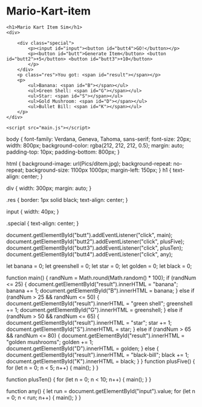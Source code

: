 # Mario-Kart-item
<!DOCTYPE html>
<html>

<head>
    <title>Mario Kart Item Box</title>
    <link rel="stylesheet" type="text/css" href="style.css">
</head>

<body>

    <h1>Mario Kart Item Sim</h1>
    <div>

        <div class="special">
            <p><input id="input"><button id="butt4">GO!</button></p>
            <p><button id="butt">Generate Item</button> <button id="butt2">+5</button> <button id="butt3">+10</button>
            </p>
        </div>
        <p class="res">You got: <span id="result"></span></p>
        <p>
            <ul>Banana: <span id="B"></span></ul>
            <ul>Green Shell: <span id="G"></span></ul>
            <ul>Star: <span id="S"></span></ul>
            <ul>Gold Mushroom: <span id="D"></span></ul>
            <ul>Bullet Bill: <span id="K"></span></ul>
        </p>
    </div>

    <script src="main.js"></script>
</body>


body {
    font-family: Verdana, Geneva, Tahoma, sans-serif;
    font-size: 20px;
    width: 800px;
    background-color: rgba(212, 212, 212, 0.5);
    margin: auto;
    padding-top: 10px;
    padding-bottom: 800px;
}

html {
    background-image: url(Pics/ditem.jpg);
    background-repeat: no-repeat;
    background-size: 1100px 1000px;
    margin-left: 150px;
}
h1 {
    text-align: center;
}

div {
    width: 300px;
    margin: auto;
}

.res {
    border: 1px solid black;
    text-align: center;
}

input {
    width: 40px;
}

.special {
    text-align: center;
}


document.getElementById("butt").addEventListener("click", main);
document.getElementById("butt2").addEventListener("click", plusFive);
document.getElementById("butt3").addEventListener("click", plusTen);
document.getElementById("butt4").addEventListener("click", any);

let banana = 0;
let greenshell = 0;
let star = 0;
let golden = 0;
let black = 0;

function main() {
    randNum = Math.round(Math.random() * 100);
    if (randNum <= 25) {
        document.getElementById("result").innerHTML = "banana";
        banana += 1;
        document.getElementById("B").innerHTML = banana;
    } else if (randNum > 25 && randNum <= 50) {
        document.getElementById("result").innerHTML = "green shell";
        greenshell += 1;
        document.getElementById("G").innerHTML = greenshell;
    } else if (randNum > 50 && randNum <= 65) {
        document.getElementById("result").innerHTML = "star";
        star += 1;
        document.getElementById("S").innerHTML = star;
    } else if (randNum > 65 && randNum <= 80) {
        document.getElementById("result").innerHTML = "golden mushrooms";
        golden += 1;
        document.getElementById("D").innerHTML = golden;
    } else {
        document.getElementById("result").innerHTML = "black-bill";
        black += 1;
        document.getElementById("K").innerHTML = black;
    }
}
function plusFive() {
    for (let n = 0; n < 5; n++) {
        main();
    }
}

function plusTen() {
    for (let n = 0; n < 10; n++) {
        main();
    }
}

function any() {
    let run = document.getElementById("input").value;
    for (let n = 0; n < run; n++) {
        main();
    }
}
